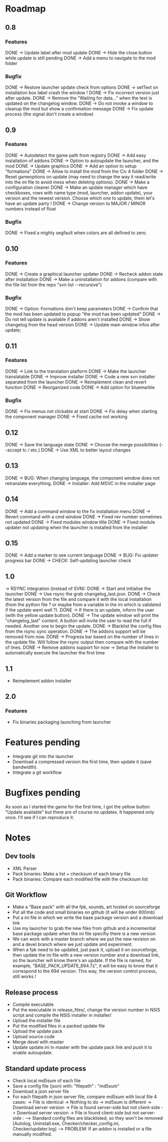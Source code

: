 # Roadmap
## 0.8
### Features

DONE -> Update label after mod update
DONE -> Hide the close button while update is still pending
DONE -> Add a menu to navigate to the mod folder

### Bugfix

DONE -> Restore launcher update check from options
DONE -> setText on installation box label crash the window !
DONE -> Fix incorrect version just after update.
DONE -> Remove the "Waiting for data..." when the text is updated on the changelog window.
DONE -> Do not invoke a window to cleanup the mod but show a confirmation message
DONE -> Fix update process (the signal don't create a window)

## 0.9
### Features

DONE -> Autodetect the game path from registry
DONE -> Add easy installation of addons
DONE -> Option to autoupdate the launcher, and the mod
DONE -> Update graphics
DONE -> Add an option to setup "formations"
DONE -> Allow to install the mod from the Civ 4 folder
DONE -> Reset gameoptions on update (may need to change the way it read/write into the ini file to avoid mess when deleting options).
DONE -> Make a configuration cleaner
DONE -> Make an update manager which have checkboxes, rows with name type (mod, launcher, addon update), your version and the newest version. Choose which one to update, them let's have an update party !
DONE -> Change version to MAJOR / MINOR numbers instead of float

### Bugfix
DONE -> Fixed a mighty segfault when colors are all defined to zero.

## 0.10
### Features
DONE -> Create a graphical launcher updater
DONE -> Recheck addon state after installation
DONE -> Make a uninstallation for addons (compare with the file list from the repo "svn list --recursive")


### Bugfix
DONE -> Option: Formations don't keep parameters
DONE -> Confirm that the mod has been updated to popup "the mod has been updated"
DONE -> Do not tell update is available if addons aren't installed
DONE -> Show changelog from the head version
DONE -> Update main window infos after update;

## 0.11
### Features
DONE -> Link to the translation platform
DONE -> Make the launcher translatable
DONE -> Improve installer
DONE -> Code a new svn installer separated from the launcher
DONE -> Reimplement clean and revert function
DONE -> Reorganized code
DONE -> Add option for bluemarble

### Bugfix
DONE -> Fix menus not clickable at start
DONE -> Fix delay when starting the component manager
DONE -> Fixed cache not working

## 0.12
DONE -> Save the language state
DONE -> Choose the merge possibilities (--accept tc / etc.)
DONE -> Use XML to better layout changes

## 0.13
DONE -> BUG: When changing language, the component window does not retranslate everything.
DONE -> Installer: Add MSVC in the installer page

## 0.14
DONE -> Add a command window to the fix installation menu
DONE -> Revert command with a cmd window
DONE -> Fixed rev number sometimes not updated
DONE -> Fixed modules window title
DONE -> Fixed module updater not updating when the launcher is installed from the installer

## 0.15
DONE -> Add a marker to see current language
DONE -> BUG: Fix updater progress bar
DONE -> CHECK: Self-updating launcher check

## 1.0
-> RSYNC integration (instead of SVN):
    DONE -> Start and initialise the launcher
    DONE -> Use rsync the grab changelog_last.json.
    DONE -> Check the latest version from the file and compare it with the local installation (from the python file ? or maybe from a variable in the ini which is validated if the update went well ?).
    DONE -> If there is an update, inform the user (with the yellow update button).
    DONE -> The update window will print the "changelog_last" content. A button will invite the user to read the full if needed. Another one to begin the update.
    DONE -> Blacklist the config files from the rsync sync operation.
    DONE -> The addons support will be removed from now.
    DONE -> Progress bar based on the number of lines in the update file. Will follow the rsync output then compare with the number of lines.
DONE -> Remove addons support for now
-> Setup the installer to automatically execute the launcher the first time

## 1.1
- Reimplement addon installer

## 2.0
### Features

- Fix binaries packaging launching from launcher

# Features pending

- Integrate git into the launcher
- Download a compressed version the first time, then update it (save bandwidth).
- Integrate a git workflow

# Bugfixes pending
As soon as I started the game for the first time, I got the yellow button "Update available" but there are of course no updates. It happened only once. I'll see if I can reproduce it.

# Notes
## Dev tools
- XML Parser
- Pack binaries: Make a list + checksum of each binary file
- Pack binaries: Compare each modified file with the checksum list

## Git Workflow
- Make a "Base pack" with all the fpk, sounds, art hosted on sourceforge
- Put all the code and small binaries on github (it will be under 800mb)
- Put a ini file in which we write the base package version and a download link
- Use my launcher to grab the new files from github and a incremential base package update when the ini file specifiy there is a new version
- We can work with a master branch where we put the new revision on and a devel branch where we just update and experiment.
- When a fpk need to be updated, just pack it, upload it on sourceforge, then update the ini file with a new version number and a download link, so the launcher will know there's an update. If the file is named, for example, "BASE_PACK_UPDATE_694.7z", it will be easy to know that it correspond to the 694 version. This way, the version control process, still works !

## Release process
- Compile executable
- Put the executable in release_files/, change the version number in NSIS script and compile the NSIS installer in installer/
- Upload the installer file
- Put the modified files in a packed update file
- Upload the update pack
- Upload source code
- Merge devel with master
- Update update.ini in master with the update pack link and push it to enable autoupdate.

## Standard update process
- Check local md5sum of each file
- Save a config file (json) with: "filepath" : "md5sum"
- Download a json server file
- For each filepath in json server file, compare md5sum with local file
    4 cases:
    -> File is identical -> Nothing to do
    -> md5sum is different -> Download server version
    -> File is found server-side but not client-side -> Download server version
    -> File is found client-side but not server-side :
        --> Standard config files are blacklisted, so they won't be removed [Autolog, Uninstall.exe, Checker/checker_config.ini, Checker/updater.log]
        --> PROBLEM: If an addon is installed or a file manually modified.
